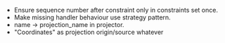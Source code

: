 * Ensure sequence number after constraint only in constraints set once.
* Make missing handler behaviour use strategy pattern.
* name -> projection_name in projector.
* "Coordinates" as projection origin/source whatever